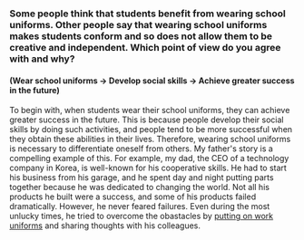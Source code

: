### Some people think that students benefit from wearing school uniforms. Other people say that wearing school uniforms makes students conform and so does not allow them to be creative and independent. Which point of view do you agree with and why?

#### (Wear school uniforms -> Develop social skills -> Achieve greater success in the future)

To begin with, when students wear their school uniforms, they can achieve greater success in the future. This is because people develop their social skills by doing such activities, and people tend to be more successful when they obtain these abilities in their lives. Therefore, wearing school uniforms is necessary to differentiate oneself from others. My father's story is a compelling example of this. For example, my dad, the CEO of a technology company in Korea, is well-known for his cooperative skills. He had to start his business from his garage, and he spent day and night putting parts together because he was dedicated to changing the world. Not all his products he built were a success, and some of his products failed dramatically. However, he never feared failures. Even during the most unlucky times, he tried to overcome the obastacles by <ins>putting on work uniforms</ins> and sharing thoughts with his colleagues.
